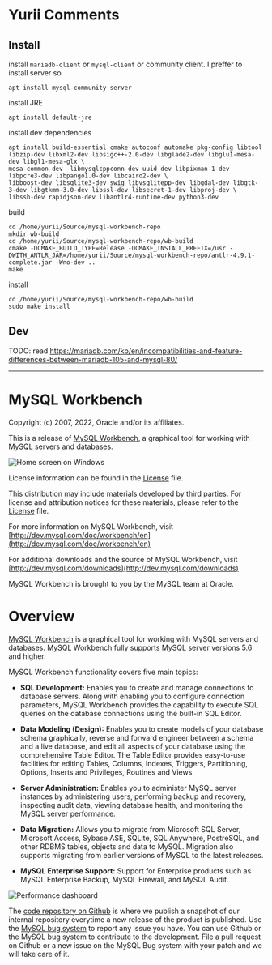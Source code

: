 
# Yurii Comments

## Install

install `mariadb-client` or `mysql-client` or community client. I preffer to install server so
```
apt install mysql-community-server 
```

install JRE
```
apt install default-jre
```

install dev dependencies
```
apt install build-essential cmake autoconf automake pkg-config libtool libzip-dev libxml2-dev libsigc++-2.0-dev libglade2-dev libglu1-mesa-dev libgl1-mesa-glx \
mesa-common-dev  libmysqlcppconn-dev uuid-dev libpixman-1-dev libpcre3-dev libpango1.0-dev libcairo2-dev \
libboost-dev libsqlite3-dev swig libvsqlitepp-dev libgdal-dev libgtk-3-dev libgtkmm-3.0-dev libssl-dev libsecret-1-dev libproj-dev \
libssh-dev rapidjson-dev libantlr4-runtime-dev python3-dev
```

build

```
cd /home/yurii/Source/mysql-workbench-repo
mkdir wb-build
cd /home/yurii/Source/mysql-workbench-repo/wb-build
cmake -DCMAKE_BUILD_TYPE=Release -DCMAKE_INSTALL_PREFIX=/usr -DWITH_ANTLR_JAR=/home/yurii/Source/mysql-workbench-repo/antlr-4.9.1-complete.jar -Wno-dev ..
make
```

install
```
cd /home/yurii/Source/mysql-workbench-repo/wb-build
sudo make install
```

## Dev

TODO: read https://mariadb.com/kb/en/incompatibilities-and-feature-differences-between-mariadb-105-and-mysql-80/

---------------------------


# MySQL Workbench

Copyright (c) 2007, 2022, Oracle and/or its affiliates.

This is a release of [MySQL Workbench](https://mysqlworkbench.org), a graphical tool for working with MySQL servers and databases.

![Home screen on Windows](https://dev.mysql.com/doc/workbench/en/images/wb-home-screen-new.png)

License information can be found in the [License](License.txt) file.

This distribution may include materials developed by third parties. 
For license and attribution notices for these materials, please refer to the [License](License.txt) file. 

For more information on MySQL Workbench, visit 
  [http://dev.mysql.com/doc/workbench/en](http://dev.mysql.com/doc/workbench/en)

For additional downloads and the source of MySQL Workbench, visit
  [http://dev.mysql.com/downloads](http://dev.mysql.com/downloads)

MySQL Workbench is brought to you by the MySQL team at Oracle.

# Overview

[MySQL Workbench](https://mysqlworkbench.org) is a graphical tool for working with MySQL servers and databases. MySQL Workbench fully supports MySQL server versions 5.6 and higher.

MySQL Workbench functionality covers five main topics:

* **SQL Development:** Enables you to create and manage connections to database servers. Along with enabling you to configure connection parameters, MySQL Workbench provides the capability to execute SQL queries on the database connections using the built-in SQL Editor.

* **Data Modeling (Design):** Enables you to create models of your database schema graphically, reverse and forward engineer between a schema and a live database, and edit all aspects of your database using the comprehensive Table Editor. The Table Editor provides easy-to-use facilities for editing Tables, Columns, Indexes, Triggers, Partitioning, Options, Inserts and Privileges, Routines and Views.

* **Server Administration:** Enables you to administer MySQL server instances by administering users, performing backup and recovery, inspecting audit data, viewing database health, and monitoring the MySQL server performance.

* **Data Migration:** Allows you to migrate from Microsoft SQL Server, Microsoft Access, Sybase ASE, SQLite, SQL Anywhere, PostreSQL, and other RDBMS tables, objects and data to MySQL. Migration also supports migrating from earlier versions of MySQL to the latest releases.

* **MySQL Enterprise Support:** Support for Enterprise products such as MySQL Enterprise Backup, MySQL Firewall, and MySQL Audit.

![Performance dashboard](https://dev.mysql.com/doc/workbench/en/images/wb-performance-dashboard.png)

The [code repository on Github](https://github.com/mysql/mysql-workbench) is where we publish a snapshot of our internal repository everytime a new release of the product is published. Use the [MySQL bug system](http://bugs.mysql.com/) to report any issue you have. You can use Github or the MySQL bug system to contribute to the development. File a pull request on Github or a new issue on the MySQL Bug system with your patch and we will take care of it.
